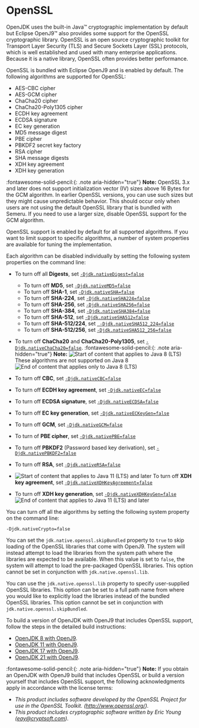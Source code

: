<!--
* Copyright (c) 2017, 2025 IBM Corp. and others
*
* This program and the accompanying materials are made
* available under the terms of the Eclipse Public License 2.0
* which accompanies this distribution and is available at
* https://www.eclipse.org/legal/epl-2.0/ or the Apache
* License, Version 2.0 which accompanies this distribution and
* is available at https://www.apache.org/licenses/LICENSE-2.0.
*
* This Source Code may also be made available under the
* following Secondary Licenses when the conditions for such
* availability set forth in the Eclipse Public License, v. 2.0
* are satisfied: GNU General Public License, version 2 with
* the GNU Classpath Exception [1] and GNU General Public
* License, version 2 with the OpenJDK Assembly Exception [2].
*
* [1] https://www.gnu.org/software/classpath/license.html
* [2] https://openjdk.org/legal/assembly-exception.html
*
* SPDX-License-Identifier: EPL-2.0 OR Apache-2.0 OR GPL-2.0-only WITH Classpath-exception-2.0 OR GPL-2.0-only WITH OpenJDK-assembly-exception-1.0
-->

# OpenSSL

OpenJDK uses the built-in Java&trade; cryptographic implementation by default but Eclipse OpenJ9&trade; also provides some support for the OpenSSL cryptographic library. OpenSSL is an open source cryptographic toolkit for Transport Layer Security (TLS) and Secure Sockets Layer (SSL) protocols, which is well established and used with many enterprise applications. Because it is a native library, OpenSSL often provides better performance.

OpenSSL is bundled with Eclipse OpenJ9 and is enabled by default. The following algorithms are supported for OpenSSL:

- AES-CBC cipher
- AES-GCM cipher
- ChaCha20 cipher
- ChaCha20-Poly1305 cipher
- ECDH key agreement
- ECDSA signature
- EC key generation
- MD5 message digest
- PBE cipher
- PBKDF2 secret key factory
- RSA cipher
- SHA message digests
- XDH key agreement
- XDH key generation

:fontawesome-solid-pencil:{: .note aria-hidden="true"} **Note:** OpenSSL 3.x and later does not support initialization vector (IV) sizes above 16 Bytes for the GCM algorithm. In earlier OpenSSL versions, you can use such sizes but they might cause unpredictable behavior. This should occur only when users are not using the default OpenSSL library that is bundled with Semeru. If you need to use a larger size, disable OpenSSL support for the GCM algorithm.

OpenSSL support is enabled by default for all supported algorithms. If you want to limit support to specific algorithms, a number of system properties are available for tuning the implementation.

Each algorithm can be disabled individually by setting the following system properties on the command line:

- To turn off all **Digests**, set [`-Djdk.nativeDigest=false`](djdknativedigest.md)

    - To turn off **MD5**, set [`-Djdk.nativeMD5=false`](djdknativemd5.md)
    - To turn off **SHA-1**, set [`-Djdk.nativeSHA=false`](djdknativesha.md)
    - To turn off **SHA-224**, set [`-Djdk.nativeSHA224=false`](djdknativesha224.md)
    - To turn off **SHA-256**, set [`-Djdk.nativeSHA256=false`](djdknativesha256.md)
    - To turn off **SHA-384**, set [`-Djdk.nativeSHA384=false`](djdknativesha384.md)
    - To turn off **SHA-512**, set [`-Djdk.nativeSHA512=false`](djdknativesha512.md)
    - To turn off **SHA-512/224**, set [` -Djdk.nativeSHA512_224=false`](djdknativesha512_224.md)
    - To turn off **SHA-512/256**, set [`-Djdk.nativeSHA512_256=false`](djdknativesha512_256.md)

- To turn off **ChaCha20** and **ChaCha20-Poly1305**, set [`-Djdk.nativeChaCha20=false`](djdknativechacha20.md). :fontawesome-solid-pencil:{: .note aria-hidden="true"} **Note:** ![Start of content that applies to Java 8 (LTS)](cr/java8.png) These algorithms are not supported on Java 8 ![End of content that applies only to Java 8 (LTS)](cr/java_close_lts.png)
- To turn off **CBC**, set [`-Djdk.nativeCBC=false`](djdknativecbc.md)
- To turn off **ECDH key agreement**, set [`-Djdk.nativeEC=false`](djdknativeec.md)
- To turn off **ECDSA signature**, set [`-Djdk.nativeECDSA=false`](djdknativeecdsa.md)
- To turn off **EC key generation**, set [`-Djdk.nativeECKeyGen=false`](djdknativeeckeygen.md)
- To turn off **GCM**, set [`-Djdk.nativeGCM=false`](djdknativegcm.md)
- To turn of **PBE cipher**, set [`-Djdk.nativePBE=false`](djdknativepbe.md)
- To turn off **PBKDF2** (Password based key derivation), set [`-Djdk.nativePBKDF2=false`](djdknativepbkdf2.md)
- To turn off **RSA**, set [`-Djdk.nativeRSA=false`](djdknativersa.md)
- ![Start of content that applies to Java 11 (LTS) and later](cr/java11plus.png) To turn off **XDH key agreement**, set [`-Djdk.nativeXDHKeyAgreement=false`](djdknativexdhkeyagreement.md)
- To turn off **XDH key generation**, set [`-Djdk.nativeXDHKeyGen=false`](djdknativexdhkeygen.md) ![End of content that applies to Java 11 (LTS) and later](cr/java_close_lts.png)

You can turn off all the algorithms by setting the following system property on the command line:

```
-Djdk.nativeCrypto=false
```

You can set the `jdk.native.openssl.skipBundled` property to `true` to skip loading of the OpenSSL libraries that come with OpenJ9. The system will instead attempt to load the libraries from the system path where the libraries are expected to be available. When this value is set to `false`, the system will attempt to load the pre-packaged OpenSSL libraries. This option cannot be set in conjunction with `jdk.native.openssl.lib`.

You can use the `jdk.native.openssl.lib` property to specify user-supplied OpenSSL libraries. This option can be set to a full path name from where you would like to explicitly load the libraries instead of the bundled OpenSSL libraries. This option cannot be set in conjunction with `jdk.native.openssl.skipBundled`.

To build a version of OpenJDK with OpenJ9 that includes OpenSSL support, follow the steps in the detailed build instructions:

- [OpenJDK 8 with OpenJ9](https://github.com/eclipse-openj9/openj9/blob/master/doc/build-instructions/Build_Instructions_V8.md).
- [OpenJDK 11 with OpenJ9](https://github.com/eclipse-openj9/openj9/blob/master/doc/build-instructions/Build_Instructions_V11.md).
- [OpenJDK 17 with OpenJ9](https://github.com/eclipse-openj9/openj9/blob/master/doc/build-instructions/Build_Instructions_V17.md).
- [OpenJDK 21 with OpenJ9](https://github.com/eclipse-openj9/openj9/blob/master/doc/build-instructions/Build_Instructions_V21.md).

:fontawesome-solid-pencil:{: .note aria-hidden="true"} **Note:** If you obtain an OpenJDK with OpenJ9 build that includes OpenSSL or build a version yourself that includes OpenSSL support, the following acknowledgments apply in accordance with the license terms:

- *This product includes software developed by the OpenSSL Project for use in the OpenSSL Toolkit. (http://www.openssl.org/).*
- *This product includes cryptographic software written by Eric Young (eay@cryptsoft.com).*


<!-- ==== END OF TOPIC ==== openssl.md ==== -->
